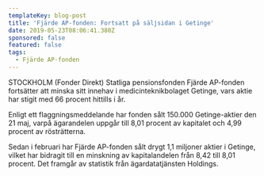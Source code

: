 ```yaml
---
templateKey: blog-post
title: 'Fjärde AP-fonden: Fortsatt på säljsidan i Getinge'
date: 2019-05-23T08:06:41.380Z
sponsored: false
featured: false
tags:
  - Fjärde AP-fonden
---
```

STOCKHOLM (Fonder Direkt) Statliga pensionsfonden Fjärde AP-fonden fortsätter att minska sitt innehav i medicinteknikbolaget Getinge, vars aktie har stigit med 66 procent hittills i år.



Enligt ett flaggningsmeddelande har fonden sålt 150.000 Getinge-aktier den 21 maj, varpå ägarandelen uppgår till 8,01 procent av kapitalet och 4,99 procent av rösträtterna.



Sedan i februari har Fjärde AP-fonden sålt drygt 1,1 miljoner aktier i Getinge, vilket har bidragit till en minskning av kapitalandelen från 8,42 till 8,01 procent. Det framgår av statistik från ägardatatjänsten Holdings.
